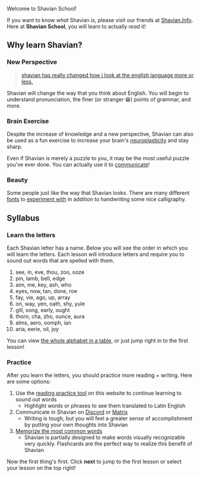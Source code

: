 Welcome to Shavian School!

If you want to know *what* Shavian *is*, please visit our friends at [Shavian.Info](https://shavian.info). Here at **Shavian School**, you will learn to actually *read* it!

## Why learn Shavian?

### New Perspective

> [shavian has really changed how i look at the english language more or less.](https://vanilla-shavian.neocities.org/index.html)

Shavian will change the way that you think about English. You will begin to understand pronunciation, the finer (or stranger 😁) points of grammar, and more.

### Brain Exercise

Despite the increase of knowledge and a new perspective, Shavian can also be used as a fun  exercise to increase your brain's [neuroplasticity](https://en.wikipedia.org/wiki/Neuroplasticity) and stay sharp.

Even if Shavian is merely a puzzle to you, it may be the most useful puzzle you've ever done. You can actually use it to [communicate](https://discord.com/invite/Abk2Yyh)!

### Beauty

Some people just like the way that Shavian looks. There are many different [fonts](https://www.shavian.info/shavian_fonts/) to [experiment with](https://www.instagram.com/explore/tags/shavian/) in addition to handwriting some nice calligraphy.

## Syllabus

### Learn the letters

Each Shavian letter has a name. Below you will see the order in which you will learn the letters. Each lesson will introduce letters and require you to sound out words that are spelled with them.

1. see, in, eve, thou, zoo, ooze
2. pin, lamb, bell, edge
3. aim, me, key, ash, who
4. eyes, now, tan, done, roe
5. fay, vie, ago, up, array
6. on, way, yen, oath, shy, yule
7. gill, song, early, ought
8. thorn, cha, zho, ounce, aura
9. alms, aero, oomph, ian
10. aria, eerie, oil, joy

You can view [the whole alphabet in a table](table.html), or just jump right in to the first lesson!

### Practice

After you learn the letters, you should practice more reading + writing. Here are some options:

1. Use the [reading practice tool](https://shavian.school/read) on this website to continue learning to sound out words
   - Highlight words or phrases to see them translated to Latin English
3. Communicate *in* Shavian on [Discord](https://discord.com/invite/Abk2Yyh) or [Matrix](https://matrix.to/#/!nREUgqfCYparSdIZDC:matrix.org?via=matrix.org&via=t2bot.io&via=tchncs.de)
   - Writing is tough, but you will feel a greater sense of accomplishment by putting your own thoughts into Shavian
5. [Memorize the most common words](https://app.memrise.com/course/6137628/most-common-shavian-english-words/)
   - Shavian is partially designed to make words visually recognizable very quickly. Flashcards are the perfect way to realize this benefit of Shavian

Now the first thing's first. Click **next** to jump to the first lesson or select your lesson on the top right!
